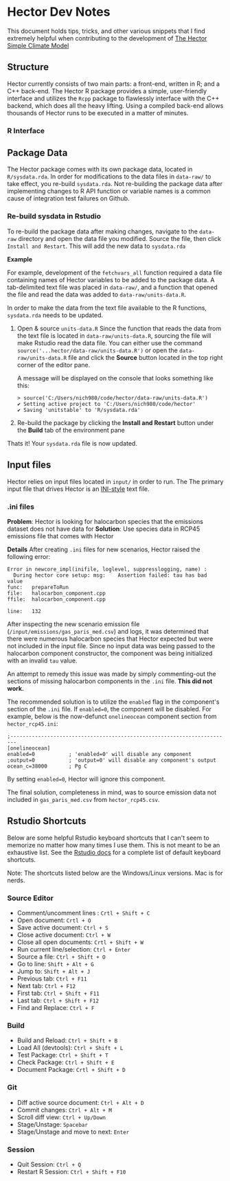 Hector Dev Notes
=================
This document holds tips, tricks, and other various snippets that I find extremely helpful when contributing to the development of [The Hector Simple Climate Model ](https://github.com/JGCRI/hector) 


## Structure
Hector currently consists of two main parts: a front-end, written in R; and a C++ back-end. The Hector R package provides a simple, user-friendly interface and utilizes the `Rcpp` package to flawlessly interface with the C++ backend, which does all the heavy lifting. Using a compiled back-end allows thousands of Hector runs to be executed in a matter of minutes. 

### R Interface



## Package Data
The Hector package comes with its own package data, located in `R/sysdata.rda`. In order for modifications to the data files in `data-raw/` to take effect, you re-build `sysdata.rda`. Not re-building the package data after implementing changes to R API function or variable names is a common cause of integration test failures on Github.

### Re-build sysdata in Rstudio
To re-build the package data after making changes, navigate to the `data-raw` directory and open the data file you modified. Source the file, then click `Install and Restart`. This will add the new data to `sysdata.rda`

**Example**

For example, development of the `fetchvars_all` function required a data file containing names of Hector variables to be added to the package data. A tab-delimited text file was placed in `data-raw/`, and a function that opened the file and read the data was added to `data-raw/units-data.R`. 

In order to make the data from the text file available to the R functions, `sysdata.rda` needs to be updated. 

1. Open & source `units-data.R`
  Since the function that reads the data from the text file is located in `data-raw/units-data.R`, sourcing the file will make Rstudio read the data file. 
  You can either use the command `source('...hector/data-raw/units-data.R')` or open the `data-raw/units-data.R` file and click the **Source** button located in the top right corner of the editor pane.

    A message will be displayed on the console that looks something like this:
    ```
    > source('C:/Users/nich980/code/hector/data-raw/units-data.R')
    ✔ Setting active project to 'C:/Users/nich980/code/hector'
    ✔ Saving 'unitstable' to 'R/sysdata.rda'
    ```

2. Re-build the package by clicking the **Install and Restart** button under the **Build** tab of the environment pane

Thats it! Your `sysdata.rda` file is now updated.



## Input files
Hector relies on input files located in `input/` in order to run. The The primary input file that drives Hector 
is an [INI-style](https://en.wikipedia.org/wiki/INI_file) text file. 

### .ini files
**Problem**: Hector is looking for halocarbon species that the emissions dataset does not have data for
**Solution**: Use species data in RCP45 emissions file that comes with Hector

**Details**
After creating `.ini` files for new scenarios, Hector raised the following error:
```
Error in newcore_impl(inifile, loglevel, suppresslogging, name) : 
  During hector core setup: msg:  	Assertion failed: tau has bad value
func: 	prepareToRun
file: 	halocarbon_component.cpp
ffile:	halocarbon_component.cpp

line: 	132
```
After inspecting the new scenario emission file (`/input/emissions/gas_paris_med.csv`) and logs, it was determined that
there were numerous halocarbon species that Hector expected but were not included in the input file. Since no input data
was being passed to the halocarbon component constructor, the component was being initialized with an invalid `tau` value. 


An attempt to remedy this issue was made by simply commenting-out the sections of missing halocarbon components in the
`.ini` file. **This did not work.**

The recommended solution is to utilize the `enabled` flag in the component's section of the `.ini` file. If `enabled=0`,
the component will be disabled. For example, below is the now-defunct `onelineocean` component section from `hector_rcp45.ini`:
```
;------------------------------------------------------------------------
[onelineocean]
enabled=0			; 'enabled=0' will disable any component
;output=0			; 'output=0' will disable any component's output
ocean_c=38000		; Pg C
```
By setting `enabled=0`, Hector will ignore this component.

The final solution, completeness in mind, was to source emission data not included in `gas_paris_med.csv` from 
`hector_rcp45.csv`.



## Rstudio Shortcuts
Below are some helpful Rstudio keyboard shortcuts that I can't seem to memorize no matter how many times I use them. This is not meant to be an exhaustive list. See the [Rstudio docs](https://support.rstudio.com/hc/en-us/articles/200711853-Keyboard-Shortcuts) for a complete list of default keyboard shortcuts.

Note: The shortcuts listed below are the Windows/Linux versions. Mac is for nerds. 

### Source Editor
* Comment/uncomment lines : `Crtl + Shift + C`
* Open document: `Crtl + O`
* Save active document: `Ctrl + S`
* Close active document: `Ctrl + W`
* Close all open documents: `Crtl + Shift + W`
* Run current line/selection: `Ctrl + Enter`
* Source a file: `Ctrl + Shift + O`
* Go to line: `Shift + Alt + G`
* Jump to: `Shift + Alt + J`
* Previous tab: `Ctrl + F11`
* Next tab: `Ctrl + F12`
* First tab: `Ctrl + Shift + F11` 
* Last tab: `Ctrl + Shift + F12`
* Find and Replace: `Ctrl + F`

### Build
* Build and Reload: `Ctrl + Shift + B`
* Load All (devtools): `Ctrl + Shift + L`
* Test Package: `Ctrl + Shift + T`
* Check Package: `Ctrl + Shift + E`
* Document Package: `Crtl + Shift + D`

### Git
* Diff active source document: `Ctrl + Alt + D`
* Commit changes: `Ctrl + Alt + M`
* Scroll diff view: `Ctrl + Up/Down`
* Stage/Unstage: `Spacebar`
* Stage/Unstage and move to next: `Enter`

### Session
* Quit Session: `Ctrl + Q`
* Restart R Session: `Ctrl + Shift + F10`
